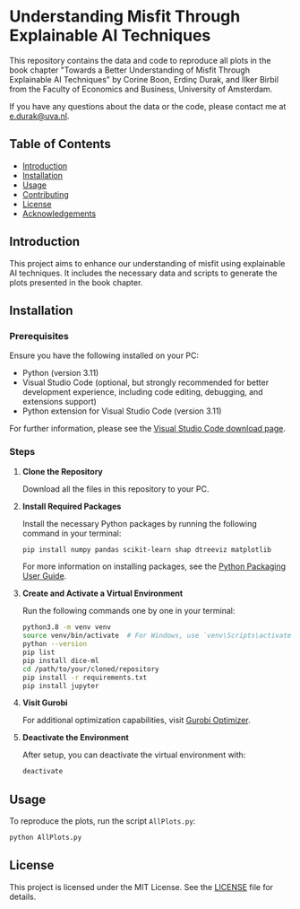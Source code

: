 # Understanding Misfit Through Explainable AI Techniques

This repository contains the data and code to reproduce all plots in the book chapter "Towards a Better Understanding of Misfit Through Explainable AI Techniques" by Corine Boon, Erdinç Durak, and İlker Birbil from the Faculty of Economics and Business, University of Amsterdam.

If you have any questions about the data or the code, please contact me at [e.durak@uva.nl](mailto:e.durak@uva.nl).

## Table of Contents

- [Introduction](#introduction)
- [Installation](#installation)
- [Usage](#usage)
- [Contributing](#contributing)
- [License](#license)
- [Acknowledgements](#acknowledgements)

## Introduction

This project aims to enhance our understanding of misfit using explainable AI techniques. It includes the necessary data and scripts to generate the plots presented in the book chapter.

## Installation

### Prerequisites

Ensure you have the following installed on your PC:

- Python (version 3.11)
- Visual Studio Code (optional, but strongly recommended for better development experience, including code editing, debugging, and extensions support)
- Python extension for Visual Studio Code (version 3.11)

For further information, please see the [Visual Studio Code download page](https://code.visualstudio.com/download).

### Steps

1. **Clone the Repository**

   Download all the files in this repository to your PC.

3. **Install Required Packages**

   Install the necessary Python packages by running the following command in your terminal:

   ```sh
   pip install numpy pandas scikit-learn shap dtreeviz matplotlib
   ```

   For more information on installing packages, see the [Python Packaging User Guide](https://packaging.python.org/en/latest/tutorials/installing-packages/).

4. **Create and Activate a Virtual Environment**

   Run the following commands one by one in your terminal:

   ```sh
   python3.8 -m venv venv
   source venv/bin/activate  # For Windows, use `venv\Scripts\activate`
   python --version
   pip list
   pip install dice-ml
   cd /path/to/your/cloned/repository
   pip install -r requirements.txt
   pip install jupyter
   ```

5. **Visit Gurobi**

   For additional optimization capabilities, visit [Gurobi Optimizer](https://www.gurobi.com/products/gurobi-optimizer/).

6. **Deactivate the Environment**

   After setup, you can deactivate the virtual environment with:

   ```sh
   deactivate
   ```

## Usage

To reproduce the plots, run the script `AllPlots.py`:

```sh
python AllPlots.py
```

## License

This project is licensed under the MIT License. See the [LICENSE](LICENSE) file for details.
